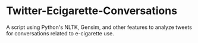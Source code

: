 # Twitter-Ecigarette-Conversations
A script using Python's NLTK, Gensim, and other features to analyze tweets for conversations related to e-cigarette use. 
